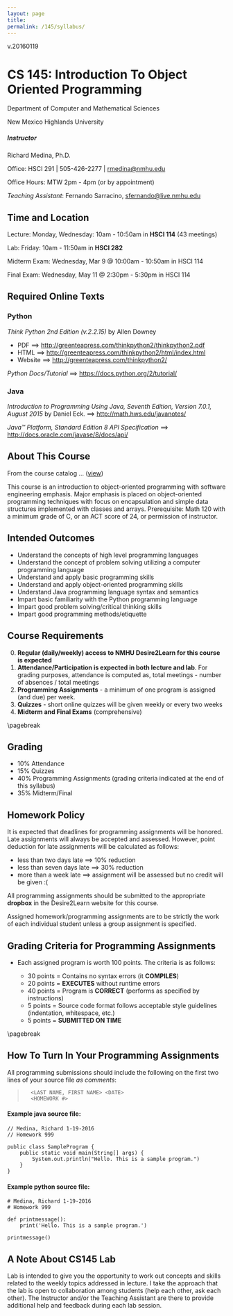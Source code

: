 ```yaml
---
layout: page
title: 
permalink: /145/syllabus/
---
```


v.20160119

# CS 145: Introduction To Object Oriented Programming

Department of Computer and Mathematical Sciences

New Mexico Highlands University

##### Instructor
Richard Medina, Ph.D. 

Office: HSCI 291 | 505-426-2277 | rmedina@nmhu.edu

Office Hours: MTW 2pm - 4pm (or by appointment)

*Teaching Assistant*: Fernando Sarracino, sfernando@live.nmhu.edu

## Time and Location
Lecture: Monday, Wednesday: 10am - 10:50am in **HSCI 114** (43 meetings)

Lab: Friday: 10am - 11:50am in **HSCI 282**

Midterm Exam: Wednesday, Mar 9 @ 10:00am - 10:50am in HSCI 114

Final Exam: Wednesday, May 11 @ 2:30pm - 5:30pm in HSCI 114

## Required Online Texts

### Python

*Think Python 2nd Edition (v.2.2.15)* by Allen Downey

* PDF     ==> http://greenteapress.com/thinkpython2/thinkpython2.pdf
* HTML    ==> http://greenteapress.com/thinkpython2/html/index.html
* Website ==> http://greenteapress.com/thinkpython2/

*Python Docs/Tutorial* ==> https://docs.python.org/2/tutorial/

### Java
*Introduction to Programming Using Java, Seventh Edition, Version 7.0.1, August 2015* by Daniel Eck. ==> http://math.hws.edu/javanotes/

*Java™ Platform, Standard Edition 8 API Specification* ==> http://docs.oracle.com/javase/8/docs/api/

## About This Course
From the course catalog ... ([view](http://its.nmhu.edu/IntranetUploads/003477-15-17_catalo-925201511905.pdf))

This course is an introduction to object-oriented programming with software engineering emphasis. Major emphasis is placed on object-oriented programming techniques with focus on encapsulation and simple data structures implemented with classes and arrays. Prerequisite: Math 120 with a minimum grade of C, or an ACT score of 24, or permission of instructor.   

## Intended Outcomes
* Understand the concepts of high level programming languages
* Understand the concept of problem solving utilizing a computer programming language 
* Understand and apply basic programming skills
* Understand and apply object-oriented programming skills
* Understand Java programming language syntax and semantics
* Impart basic familiarity with the Python programming language
* Impart good problem solving/critical thinking skills
* Impart good programming methods/etiquette

## Course Requirements
0. **Regular (daily/weekly) access to NMHU Desire2Learn for this course is expected**
1. **Attendance/Participation is expected in both lecture and lab**. For grading purposes, attendance is computed as, total meetings - number of absences / total meetings
2. **Programming Assignments** - a minimum of one program is assigned (and due) per week.
3. **Quizzes** - short online quizzes will be given weekly or every two weeks
4. **Midterm and Final Exams** (comprehensive)

\pagebreak

## Grading
* 10%	Attendance
* 15%	Quizzes
* 40%	Programming Assignments (grading criteria indicated at the end of this syllabus)
* 35%	Midterm/Final

## Homework Policy
It is expected that deadlines for programming assignments will be honored. Late assignments will always be accepted and assessed. However, point deduction for late assignments will be calculated as follows:

* less than two days late ==> 10% reduction
* less than seven days late ==> 30% reduction
* more than a week late ==> assignment will be assessed but no credit will be given :(

All programming assignments should be submitted to the appropriate **dropbox** in the Desire2Learn website for this course.

Assigned homework/programming assignments are to be strictly the work of each individual student unless a group assignment is specified.

## Grading Criteria for Programming Assignments
* Each assigned program is worth 100 points. The criteria is as follows:

	* 30 points = Contains no syntax errors (it **COMPILES**) 
	* 20 points = **EXECUTES** without runtime errors 
	* 40 points = Program is **CORRECT** (performs as specified by instructions)
	* 5  points = Source code format follows acceptable style guidelines (indentation, whitespace, etc.) 
	* 5  points = **SUBMITTED ON TIME**

\pagebreak

## How To Turn In Your Programming Assignments

All programming submissions should include the following on the first two lines of your source file *as comments*:

>		<LAST NAME, FIRST NAME> <DATE>
>		<HOMEWORK #>


#### Example java source file:
		
    // Medina, Richard 1-19-2016
    // Homework 999

    public class SampleProgram {
	    public static void main(String[] args) {
		    System.out.println("Hello. This is a sample program.")
	    }
    }


#### Example python source file:

    # Medina, Richard 1-19-2016
    # Homework 999

    def printmessage():
	    print('Hello. This is a sample program.')

    printmessage()
    
## A Note About CS145 Lab
Lab is intended to give you the opportunity to work out concepts and skills related to the weekly topics addressed in lecture. I take the approach that the lab is open to collaboration among students (help each other, ask each other). The Instructor and/or the Teaching Assistant are there to provide additional help and feedback during each lab session.

